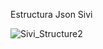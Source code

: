 Estructura Json Sivi

![Sivi_Structure2](https://github.com/Nagelit/Sivi/assets/133640573/2b140463-5d15-4774-a90b-eebd2275bc5e)
